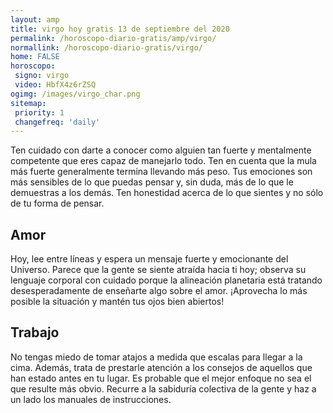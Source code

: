 ```yaml
---
layout: amp
title: virgo hoy gratis 13 de septiembre del 2020 
permalink: /horoscopo-diario-gratis/amp/virgo/
normallink: /horoscopo-diario-gratis/virgo/
home: FALSE
horoscopo:
 signo: virgo
 video: HbfX4z6rZSQ
ogimg: /images/virgo_char.png
sitemap:
 priority: 1
 changefreq: 'daily'
---
```



Ten cuidado con darte a conocer como alguien tan fuerte y mentalmente competente que eres capaz de manejarlo todo. Ten en cuenta que la mula más fuerte generalmente termina llevando más peso. Tus emociones son más sensibles de lo que puedas pensar y, sin duda, más de lo que le demuestras a los demás. Ten honestidad acerca de lo que sientes y no sólo de tu forma de pensar.

## Amor

Hoy, lee entre líneas y espera un mensaje fuerte y emocionante del Universo. Parece que la gente se siente atraída hacia ti hoy; observa su lenguaje corporal con cuidado porque la alineación planetaria está tratando desesperadamente de enseñarte algo sobre el amor.  ¡Aprovecha lo más posible la situación y mantén tus ojos bien abiertos!

## Trabajo

No tengas miedo de tomar atajos a medida que escalas para llegar a la cima. Además, trata de prestarle atención a los consejos de aquellos que han estado antes en tu lugar. Es probable que el mejor enfoque no sea el que resulte más obvio. Recurre a la sabiduría colectiva de la gente y haz a un lado los manuales de instrucciones.